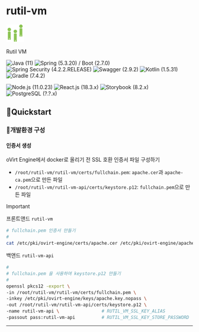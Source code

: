 # rutil-vm

![favicon](front/favicon.svg)
  
Rutil VM

![Java (`11`)][shield-java]
![Spring (`5.3.20`) / Boot (`2.7.0`)][shield-spring]
![Spring Security (`4.2.2.RELEASE`)][shield-spring-security]
![Swagger (`2.9.2`)][shield-swagger]
![Kotlin (`1.5.31`)][shield-kotlin]
![Gradle (`7.4.2`)][shield-gradle]
<!-- ![shield-tomcat][shield-tomcat] -->

![Node.js (`11.0.23`)][shield-nodejs]
![React.js (`18.3.x`)][shield-reactjs]
![Storybook (`8.2.x`)][shield-storybook]
![PostgreSQL (`?.?.x`)][shield-postgresql]

## 🚀Quickstart

### 🧰개발환경 구성

#### 인증서 생성

oVirt Engine에서 docker로 올리기 전 SSL 호환 인증서 파일 구성하기

- `/root/rutil-vm/rutil-vm/certs/fullchain.pem`: `apache.cer`과 `apache-ca.pem`으로 만든 파일
- `/root/rutil-vm/rutil-vm-api/certs/keystore.p12`: `fullchain.pem`으로 만든 파일

> [!IMPORTANT]
> 
> 프론트앤드 `rutil-vm`
>
> ```sh
> # fullchain.pem 인증서 만들기
> #
> cat /etc/pki/ovirt-engine/certs/apache.cer /etc/pki/ovirt-engine/apache-ca.pem > /root/rutil-vm/rutil-vm/certs/fullchain.pem
> ```
> 
> 백앤드 `rutil-vm-api`
> 
> ```sh
> #
> # fullchain.pem 을 사용하여 keystore.p12 만들기
> #
> openssl pkcs12 -export \
> -in /root/rutil-vm/rutil-vm/certs/fullchain.pem \
> -inkey /etc/pki/ovirt-engine/keys/apache.key.nopass \
> -out /root/rutil-vm/rutil-vm-api/certs/keystore.p12 \
> -name rutil-vm-api \                # RUTIL_VM_SSL_KEY_ALIAS
> -passout pass:rutil-vm-api          # RUTIL_VM_SSL_KEY_STORE_PASSWORD
> ```

---

[shield-java]: https://img.shields.io/badge/Temurin-11-f3812a?logo=openjdk&logoColor=f3812a&style=flat-square
[shield-spring]: https://img.shields.io/badge/Spring-4.3.14.RELEASE-6DB33F?logo=spring&logoColor=6DB33F&style=flat-square
[shield-spring-security]: https://img.shields.io/badge/Spring%20Security-4.2.2.RELEASE-6DB33F?logo=springsecurity&logoColor=6DB33F&style=flat-square
[shield-postgresql]: https://img.shields.io/badge/PostgreSQL-?.?.x-4169E1?logo=postgresql&logoColor=4169E1&style=flat-square
[shield-swagger]: https://img.shields.io/badge/Swagger-2.9.2-85EA2D?logo=swagger&logoColor=85EA2D&style=flat-square 
[shield-kotlin]: https://img.shields.io/badge/Kotlin-1.5.31-0095D5?logo=kotlin&logoColor=0095D5&style=flat-square
[shield-gradle]: https://img.shields.io/badge/Gradle-7.4.2-abd759?logo=gradle&logoColor=abd759&style=flat-square
[shield-tomcat]: https://img.shields.io/badge/Tomcat-8.5.38-F8DC75?logo=apachetomcat&logoColor=F8DC75&style=flat-square

[shield-nodejs]: https://img.shields.io/badge/Node.js-11.0.23-5FA04E?logo=nodedotjs&logoColor=5FA04E&style=flat-square
[shield-reactjs]: https://img.shields.io/badge/React.js-18.3.x-61DAFB?logo=react&logoColor=61DAFB&style=flat-square
[shield-storybook]: https://img.shields.io/badge/Storybook-8.2.x-FF4785?logo=storybook&logoColor=FF4785&style=flat-square
